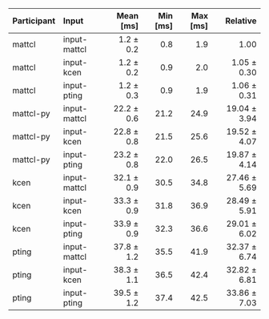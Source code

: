 | Participant | Input | Mean [ms] | Min [ms] | Max [ms] | Relative |
|:---|:---|---:|---:|---:|---:|
| mattcl | input-mattcl | 1.2 ± 0.2 | 0.8 | 1.9 | 1.00 |
| mattcl | input-kcen | 1.2 ± 0.2 | 0.9 | 2.0 | 1.05 ± 0.30 |
| mattcl | input-pting | 1.2 ± 0.3 | 0.9 | 1.9 | 1.06 ± 0.31 |
| mattcl-py | input-mattcl | 22.2 ± 0.6 | 21.2 | 24.9 | 19.04 ± 3.94 |
| mattcl-py | input-kcen | 22.8 ± 0.8 | 21.5 | 25.6 | 19.52 ± 4.07 |
| mattcl-py | input-pting | 23.2 ± 0.8 | 22.0 | 26.5 | 19.87 ± 4.14 |
| kcen | input-mattcl | 32.1 ± 0.9 | 30.5 | 34.8 | 27.46 ± 5.69 |
| kcen | input-kcen | 33.3 ± 0.9 | 31.8 | 36.9 | 28.49 ± 5.91 |
| kcen | input-pting | 33.9 ± 0.9 | 32.3 | 36.6 | 29.01 ± 6.02 |
| pting | input-mattcl | 37.8 ± 1.2 | 35.5 | 41.9 | 32.37 ± 6.74 |
| pting | input-kcen | 38.3 ± 1.1 | 36.5 | 42.4 | 32.82 ± 6.81 |
| pting | input-pting | 39.5 ± 1.2 | 37.4 | 42.5 | 33.86 ± 7.03 |
